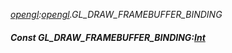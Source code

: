 _[opengl](../../modules/opengl/opengl-module.md):[opengl](../../modules/opengl/opengl-module.md).GL\_DRAW\_FRAMEBUFFER\_BINDING_
##### Const GL\_DRAW\_FRAMEBUFFER\_BINDING:[Int](../../modules/wonkey/wonkey-types-int.md)
